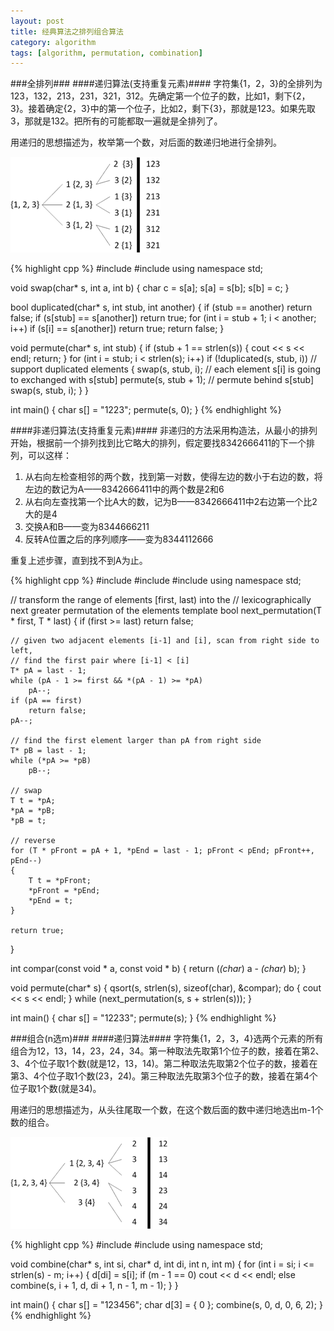 ```yaml
---
layout: post
title: 经典算法之排列组合算法 
category: algorithm
tags: [algorithm, permutation, combination]
---
```


###全排列###
####递归算法(支持重复元素)####
字符集{1，2，3}的全排列为123，132，213，231，321，312。先确定第一个位子的数，比如1，剩下{2，3}。接着确定{2，3}中的第一个位子，比如2，剩下{3}，那就是123。如果先取3，那就是132。把所有的可能都取一遍就是全排列了。

用递归的思想描述为，枚举第一个数，对后面的数递归地进行全排列。

![Permutation](/images/permutation-algorithm.png)

{% highlight cpp %}
#include <iostream>
#include <cstring>
using namespace std;

void swap(char* s, int a, int b)
{
    char c = s[a];
    s[a] = s[b];
    s[b] = c;
}

bool duplicated(char* s, int stub, int another)
{
    if (stub == another)
        return false;
    if (s[stub] == s[another])
        return true;
    for (int i = stub + 1; i < another; i++)
        if (s[i] == s[another])
            return true;
    return false;
}

void permute(char* s, int stub)
{
    if (stub + 1 == strlen(s))
    {
        cout << s << endl;
        return;
    }
    for (int i = stub; i < strlen(s); i++)
        if (!duplicated(s, stub, i)) // support duplicated elements
        {
            swap(s, stub, i); // each element s[i] is going to exchanged with s[stub]
            permute(s, stub + 1); // permute behind s[stub]
            swap(s, stub, i);
        }
}

int main()
{
    char s[] = "1223";
    permute(s, 0);
}
{% endhighlight %}

####非递归算法(支持重复元素)####
非递归的方法采用构造法，从最小的排列开始，根据前一个排列找到比它略大的排列，假定要找8342666411的下一个排列，可以这样：

1. 从右向左检查相邻的两个数，找到第一对数，使得左边的数小于右边的数，将左边的数记为A——8342666411中的两个数是2和6  
2. 从右向左查找第一个比A大的数，记为B——8342666411中2右边第一个比2大的是4  
3. 交换A和B——变为8344666211  
4. 反转A位置之后的序列顺序——变为8344112666

重复上述步骤，直到找不到A为止。

{% highlight cpp %}
#include <iostream>
#include <cstring>
#include <cstdlib>
using namespace std;

// transform the range of elements [first, last) into the
// lexicographically next greater permutation of the elements
template<class T>
bool next_permutation(T * first, T * last)
{
    if (first >= last)
        return false;

    // given two adjacent elements [i-1] and [i], scan from right side to left,
    // find the first pair where [i-1] < [i]
    T* pA = last - 1;
    while (pA - 1 >= first && *(pA - 1) >= *pA)
        pA--;
    if (pA == first)
        return false;
    pA--;

    // find the first element larger than pA from right side
    T* pB = last - 1;
    while (*pA >= *pB)
        pB--;

    // swap
    T t = *pA;
    *pA = *pB;
    *pB = t;

    // reverse
    for (T * pFront = pA + 1, *pEnd = last - 1; pFront < pEnd; pFront++, pEnd--)
    {
        T t = *pFront;
        *pFront = *pEnd;
        *pEnd = t;
    }

    return true;
}

int compar(const void * a, const void * b)
{
    return (*(char*) a - *(char*) b);
}

void permute(char* s)
{
    qsort(s, strlen(s), sizeof(char), &compar);
    do
    {
        cout << s << endl;
    } while (next_permutation(s, s + strlen(s)));
}

int main()
{
    char s[] = "12233";
    permute(s);
}
{% endhighlight %}

###组合(n选m)###
####递归算法####
字符集{1，2，3，4}选两个元素的所有组合为12，13，14，23，24，34。第一种取法先取第1个位子的数，接着在第2、3、4个位子取1个数(就是12，13，14)。第二种取法先取第2个位子的数，接着在第3、4个位子取1个数(23，24)。第三种取法先取第3个位子的数，接着在第4个位子取1个数(就是34)。

用递归的思想描述为，从头往尾取一个数，在这个数后面的数中递归地选出m-1个数的组合。

![Combination](/images/combination-algorithm.png)

{% highlight cpp %}
#include <iostream>
#include <cstring>
using namespace std;

void combine(char* s, int si, char* d, int di, int n, int m)
{
    for (int i = si; i <= strlen(s) - m; i++)
    {
        d[di] = s[i];
        if (m - 1 == 0)
            cout << d << endl;
        else
            combine(s, i + 1, d, di + 1, n - 1, m - 1);
    }
}

int main()
{
    char s[] = "123456";
    char d[3] = { 0 };
    combine(s, 0, d, 0, 6, 2);
}
{% endhighlight %}
